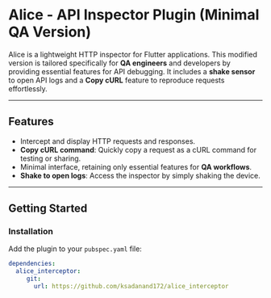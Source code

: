 # Alice - API Inspector Plugin (Minimal QA Version)

Alice is a lightweight HTTP inspector for Flutter applications. This modified version is tailored specifically for **QA engineers** and developers by providing essential features for API debugging. It includes a **shake sensor** to open API logs and a **Copy cURL** feature to reproduce requests effortlessly.

---

## Features

- Intercept and display HTTP requests and responses.
- **Copy cURL command**: Quickly copy a request as a cURL command for testing or sharing.
- Minimal interface, retaining only essential features for **QA workflows**.
- **Shake to open logs**: Access the inspector by simply shaking the device.

---

## Getting Started

### Installation

Add the plugin to your `pubspec.yaml` file:

```yaml
dependencies:
  alice_interceptor:
     git:
       url: https://github.com/ksadanand172/alice_interceptor
